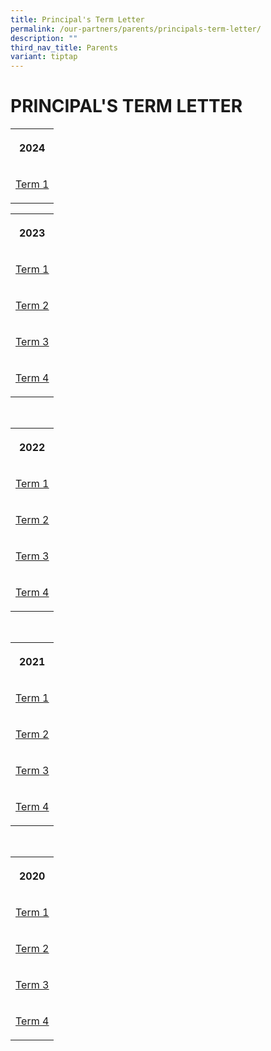```yaml
---
title: Principal's Term Letter
permalink: /our-partners/parents/principals-term-letter/
description: ""
third_nav_title: Parents
variant: tiptap
---
```

<h1><strong>PRINCIPAL'S TERM LETTER</strong></h1><table><tbody><tr><th rowspan="1" colspan="1"><p>2024</p></th></tr><tr><td rowspan="1" colspan="1"><p><a href="/files/Term Letters/2024/term 1 letter 2024.pdf" rel="noopener noreferrer nofollow" target="_blank">Term 1</a></p></td></tr></tbody></table><table><tbody><tr><th rowspan="1" colspan="1"><p><strong>2023</strong></p></th></tr><tr><td rowspan="1" colspan="1"><p><a href="/files/Term%20Letters/2023/2023%20Term%201%20Letter.pdf" rel="noopener noreferrer nofollow" target="_blank"><u>Term 1</u></a></p></td></tr><tr><td rowspan="1" colspan="1"><p><a href="/files/Term%20Letters/2023/2023_Term_2_Letter.pdf" rel="noopener noreferrer nofollow" target="_blank"><u>Term 2</u></a></p></td></tr><tr><td rowspan="1" colspan="1"><p><a href="/files/Term%20Letters/2023/2023%20term%203%20letter_revised.pdf" rel="noopener noreferrer nofollow" target="_blank"><u>Term 3</u></a></p></td></tr><tr><td rowspan="1" colspan="1"><p><a href="/files/Term%20Letters/2023/2023%20term%204%20letter.pdf" rel="noopener noreferrer nofollow" target="_blank"><u>Term 4</u></a></p></td></tr></tbody></table><p><br></p><table><tbody><tr><th rowspan="1" colspan="1"><p><strong>2022</strong></p></th></tr><tr><td rowspan="1" colspan="1"><p><a href="/files/Term%20Letters/2022/2022%20Term%201%20Letter.pdf" rel="noopener noreferrer nofollow" target="_blank"><u>Term 1</u></a></p></td></tr><tr><td rowspan="1" colspan="1"><p><a href="/files/Term%20Letters/2022/2022%20Term%202%20Letter.pdf" rel="noopener noreferrer nofollow" target="_blank"><u>Term 2</u></a></p></td></tr><tr><td rowspan="1" colspan="1"><p><a href="/files/Term%20Letters/2022/2022%20Term%203%20Letter.pdf" rel="noopener noreferrer nofollow" target="_blank"><u>Term 3</u></a></p></td></tr><tr><td rowspan="1" colspan="1"><p><a href="/files/Term%20Letters/2022/2022%20Term%204%20Letter.pdf" rel="noopener noreferrer nofollow" target="_blank"><u>Term 4</u></a></p></td></tr></tbody></table><p><br></p><table><tbody><tr><th rowspan="1" colspan="1"><p><strong>2021</strong></p></th></tr><tr><td rowspan="1" colspan="1"><p><a href="/files/Term%20Letters/2021/2021%20Term%201%20letter.pdf" rel="noopener noreferrer nofollow" target="_blank"><u>Term 1</u></a></p></td></tr><tr><td rowspan="1" colspan="1"><p><a href="/files/Term%20Letters/2021/Term%202%20Letter_2021.pdf" rel="noopener noreferrer nofollow" target="_blank"><u>Term 2</u></a></p></td></tr><tr><td rowspan="1" colspan="1"><p><a href="/files/Term%20Letters/2021/Term%203%20letter_2021.pdf" rel="noopener noreferrer nofollow" target="_blank"><u>Term 3</u></a></p></td></tr><tr><td rowspan="1" colspan="1"><p><a href="/files/Term%20Letters/2021/Term%204%20Letter%202021.pdf" rel="noopener noreferrer nofollow" target="_blank"><u>Term 4</u></a></p></td></tr></tbody></table><p><br></p><table><tbody><tr><th rowspan="1" colspan="1"><p><strong>2020</strong></p></th></tr><tr><td rowspan="1" colspan="1"><p><a href="/files/Term%20Letters/2020/Term%201%20letter_2020.pdf" rel="noopener noreferrer nofollow" target="_blank"><u>Term 1</u></a></p></td></tr><tr><td rowspan="1" colspan="1"><p><a href="/files/Term%20Letters/2020/Term%202%20letter_2020.pdf" rel="noopener noreferrer nofollow" target="_blank"><u>Term 2</u></a></p></td></tr><tr><td rowspan="1" colspan="1"><p><a href="/files/Term%20Letters/2020/Term%203%20letter_2020.pdf" rel="noopener noreferrer nofollow" target="_blank"><u>Term 3</u></a></p></td></tr><tr><td rowspan="1" colspan="1"><p><a href="/files/Term%20Letters/2020/Term%204%20letter_2020.pdf" rel="noopener noreferrer nofollow" target="_blank"><u>Term 4</u></a></p></td></tr></tbody></table><p></p>